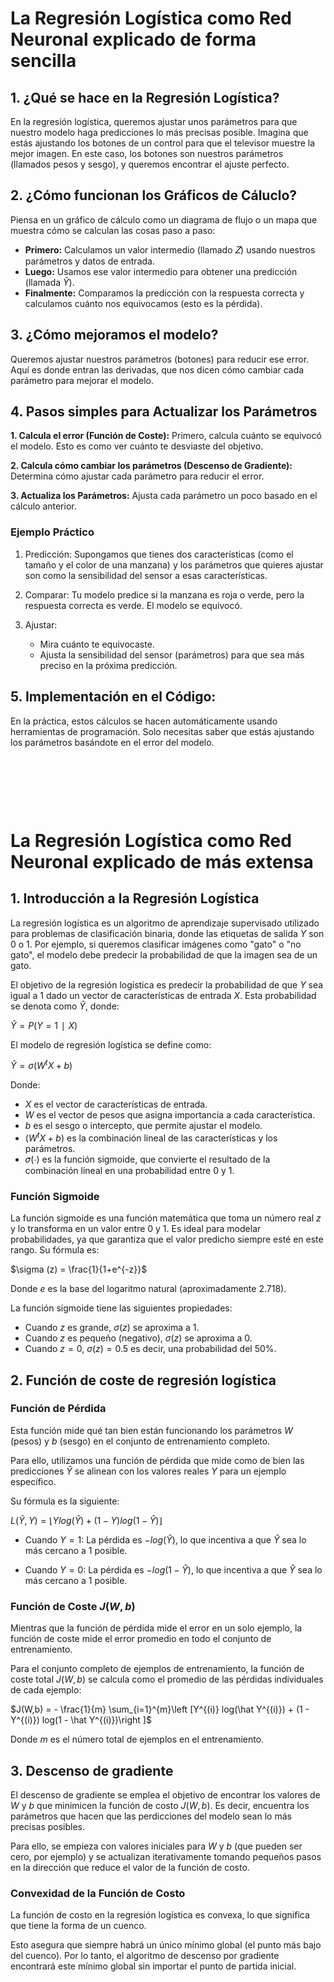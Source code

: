 # La Regresión Logística como Red Neuronal explicado de forma sencilla

## 1. ¿Qué se hace en la Regresión Logística?
En la regresión logística, queremos ajustar unos parámetros para que nuestro modelo haga predicciones lo más precisas posible. Imagina que estás ajustando los botones de un control para que el televisor muestre la mejor imagen. En este caso, los botones son nuestros parámetros (llamados pesos y sesgo), y queremos encontrar el ajuste perfecto.

## 2. ¿Cómo funcionan los Gráficos de Cáluclo?
Piensa en un gráfico de cálculo como un diagrama de flujo o un mapa que muestra cómo se calculan las cosas paso a paso:

- **Primero:** Calculamos un valor intermedio (llamado 𝑍) usando nuestros parámetros y datos de entrada.
- **Luego:** Usamos ese valor intermedio para obtener una predicción (llamada $\hat Y$).
- **Finalmente:** Comparamos la predicción con la respuesta correcta y calculamos cuánto nos equivocamos (esto es la pérdida).

## 3. ¿Cómo mejoramos el modelo?
Queremos ajustar nuestros parámetros (botones) para reducir ese error. Aquí es donde entran las derivadas, que nos dicen cómo cambiar cada parámetro para mejorar el modelo.

## 4. Pasos simples para Actualizar los Parámetros
**1. Calcula el error (Función de Coste):** Primero, calcula cuánto se equivocó el modelo. Esto es como ver cuánto te desviaste del objetivo.

**2. Calcula cómo cambiar los parámetros (Descenso de Gradiente):** Determina cómo ajustar cada parámetro para reducir el error.

**3. Actualiza los Parámetros:** Ajusta cada parámetro un poco basado en el cálculo anterior.

### Ejemplo Práctico
1. Predicción: Supongamos que tienes dos características (como el tamaño y el color de una manzana) y los parámetros que quieres ajustar son como la sensibilidad del sensor a esas características.

2. Comparar: Tu modelo predice si la manzana es roja o verde, pero la respuesta correcta es verde. El modelo se equivocó.

3. Ajustar:
    - Mira cuánto te equivocaste.
    - Ajusta la sensibilidad del sensor (parámetros) para que sea más preciso en la próxima predicción.

## 5. Implementación en el Código:
En la práctica, estos cálculos se hacen automáticamente usando herramientas de programación. Solo necesitas saber que estás ajustando los parámetros basándote en el error del modelo.

<p>&nbsp;</p><p>&nbsp;</p><p>&nbsp;</p>

# La Regresión Logística como Red Neuronal explicado de más extensa

## 1. Introducción a la Regresión Logística

La regresión logística es un algoritmo de aprendizaje supervisado utilizado para problemas de clasificación binaria, donde las etiquetas de salida $Y$ son 0 o 1. Por ejemplo, si queremos clasificar imágenes como "gato" o "no gato", el modelo debe predecir la probabilidad de que la imagen sea de un gato.

El objetivo de la regresión logística es predecir la probabilidad de que $Y$ sea igual a 1 dado un vector de características de entrada $X$. Esta probabilidad se denota como $\hat Y$, donde:

$\hat Y = P(Y = 1 ∣ X)$

El modelo de regresión logística se define como:

$\hat Y = \sigma(W^{t} X + b)$

Donde:

- $X$ es el vector de características de entrada.
- $W$ es el vector de pesos que asigna importancia a cada característica.
- $b$ es el sesgo o intercepto, que permite ajustar el modelo.
- $(W^{t} X + b)$ es la combinación lineal de las características y los parámetros.
- 𝜎(⋅) es la función sigmoide, que convierte el resultado de la combinación lineal en una probabilidad entre 0 y 1.


### Función Sigmoide

La función sigmoide es una función matemática que toma un número real $z$ y lo transforma en un valor entre 0 y 1. Es ideal para modelar probabilidades, ya que garantiza que el valor predicho siempre esté en este rango. Su fórmula es:

$\sigma (z) = \frac{1}{1+e^{-z}}$

Donde $e$ es la base del logaritmo natural (aproximadamente 2.718).

La función sigmoide tiene las siguientes propiedades:
- Cuando $z$ es grande, $\sigma (z)$ se aproxima a 1. 
- Cuando $z$ es pequeño (negativo), $\sigma (z)$ se aproxima a 0.
-  Cuando $z = 0$, $\sigma (z) = 0.5$ es decir, una probabilidad del 50%.


## 2. Función de coste de regresión logística 

### Función de Pérdida

Esta función mide qué tan bien están funcionando los parámetros $W$ (pesos) y $b$ (sesgo) en el conjunto de entrenamiento completo.

Para ello, utilizamos una función de pérdida que mide como de bien las predicciones $\hat Y$ se alinean con los valores reales $Y$ para un ejemplo específico. 

Su fórmula es la siguiente:

$L (\hat Y, Y) = \lfloor Y log(\hat Y) + (1 - Y) log(1 - \hat Y) \rfloor$

- Cuando $Y = 1$: La pérdida es $-log(\hat Y)$, lo que incentiva a que $\hat Y$ sea lo más cercano a 1 posible.

- Cuando $Y = 0$: La pérdida es $-log(1 - \hat Y)$, lo que incentiva a que $\hat Y$ sea lo más cercano a 1 posible.


### Función de Coste $J(W, b)$

Mientras que la función de pérdida mide el error en un solo ejemplo, la función de coste mide el error promedio en todo el conjunto de entrenamiento.

Para el conjunto completo de ejemplos de entrenamiento, la función de coste total $J(W,b)$ se calcula como el promedio de las pérdidas individuales de cada ejemplo:

$J(W,b) = - \frac{1}{m}  \sum_{i=1}^{m}\left [Y^{(i)} log(\hat Y^{(i)}) + (1 - Y^{(i)}) log(1 - \hat Y^{(i)})\right ]$

Donde $m$ es el número total de ejemplos en el entrenamiento.


## 3. Descenso de gradiente

El descenso de gradiente se emplea el objetivo de encontrar los valores de $W$ y $b$ que minimicen la función de costo $J(W, b)$. Es decir, encuentra los parámetros que hacen que las perdicciones del modelo sean lo más precisas posibles. 

Para ello, se empieza con valores iniciales para $W$ y $b$ (que pueden ser cero, por ejemplo) y se actualizan iterativamente tomando pequeños pasos en la dirección que reduce el valor de la función de costo.

### Convexidad de la Función de Costo

La función de costo en la regresión logística es convexa, lo que significa que tiene la forma de un cuenco.

Esto asegura que siempre habrá un único mínimo global (el punto más bajo del cuenco). Por lo tanto, el algoritmo de descenso por gradiente encontrará este mínimo global sin importar el punto de partida inicial.
